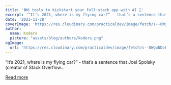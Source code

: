 ```yaml
---
title: '🛠️6 tools to kickstart your full-stack app with AI 🤖'
excerpt: '“It’s 2021, where is my flying car?” - that’s a sentence that Joel Spolsky (creator of Stack Overflow...'
date: '2023-11-28'
coverImage: 'https://res.cloudinary.com/practicaldev/image/fetch/s--OWgwNDoE--/c_imagga_scale,f_auto,fl_progressive,h_420,q_auto,w_1000/https://dev-to-uploads.s3.amazonaws.com/uploads/articles/t2i5f3oyhnibsu1e2x5y.png'
author:
  name: Koders
  picture: "assets/blog/authors/koders.png"
ogImage:
  url: 'https://res.cloudinary.com/practicaldev/image/fetch/s--OWgwNDoE--/c_imagga_scale,f_auto,fl_progressive,h_420,q_auto,w_1000/https://dev-to-uploads.s3.amazonaws.com/uploads/articles/t2i5f3oyhnibsu1e2x5y.png'
---
```


“It’s 2021, where is my flying car?” - that’s a sentence that Joel Spolsky (creator of Stack Overflow...

[Read more](https://dev.to/matijasos/6-tools-to-kickstart-your-full-stack-app-with-ai-4oh3)
